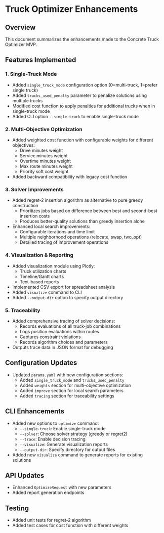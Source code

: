 # Truck Optimizer Enhancements

## Overview
This document summarizes the enhancements made to the Concrete Truck Optimizer MVP.

## Features Implemented

### 1. Single-Truck Mode
- Added `single_truck_mode` configuration option (0=multi-truck, 1=prefer single truck)
- Added `trucks_used_penalty` parameter to penalize solutions using multiple trucks
- Modified cost function to apply penalties for additional trucks when in single-truck mode
- Added CLI option `--single-truck` to enable single-truck mode

### 2. Multi-Objective Optimization
- Added weighted cost function with configurable weights for different objectives:
  - Drive minutes weight
  - Service minutes weight
  - Overtime minutes weight
  - Max route minutes weight
  - Priority soft cost weight
- Added backward compatibility with legacy cost function

### 3. Solver Improvements
- Added regret-2 insertion algorithm as alternative to pure greedy construction
  - Prioritizes jobs based on difference between best and second-best insertion costs
  - Produces better-quality solutions than greedy insertion alone
- Enhanced local search improvements:
  - Configurable iterations and time limit
  - Multiple neighborhood operations (relocate, swap, two_opt)
  - Detailed tracing of improvement operations

### 4. Visualization & Reporting
- Added visualization module using Plotly:
  - Truck utilization charts
  - Timeline/Gantt charts
  - Text-based reports
- Implemented CSV export for spreadsheet analysis
- Added `visualize` command to CLI
- Added `--output-dir` option to specify output directory

### 5. Traceability
- Added comprehensive tracing of solver decisions:
  - Records evaluations of all truck-job combinations
  - Logs position evaluations within routes
  - Captures constraint violations
  - Records algorithm choices and parameters
- Outputs trace data in JSON format for debugging

## Configuration Updates
- Updated `params.yaml` with new configuration sections:
  - Added `single_truck_mode` and `trucks_used_penalty`
  - Added `weights` section for multi-objective optimization
  - Added `improve` section for local search parameters
  - Added `tracing` section for traceability settings

## CLI Enhancements
- Added new options to `optimize` command:
  - `--single-truck`: Enable single-truck mode
  - `--solver`: Choose solver strategy (greedy or regret2)
  - `--trace`: Enable decision tracing
  - `--visualize`: Generate visualization reports
  - `--output-dir`: Specify directory for output files
- Added new `visualize` command to generate reports for existing solutions

## API Updates
- Enhanced `OptimizeRequest` with new parameters
- Added report generation endpoints

## Testing
- Added unit tests for regret-2 algorithm
- Added test cases for cost function with different weights
